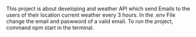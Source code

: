This project is about developing and weather API which send Emails to the users of their location current weather every 3 hours. 
In the .env File change the email and paswword of a valid email. 
To run the project, command npm start in the terminal.